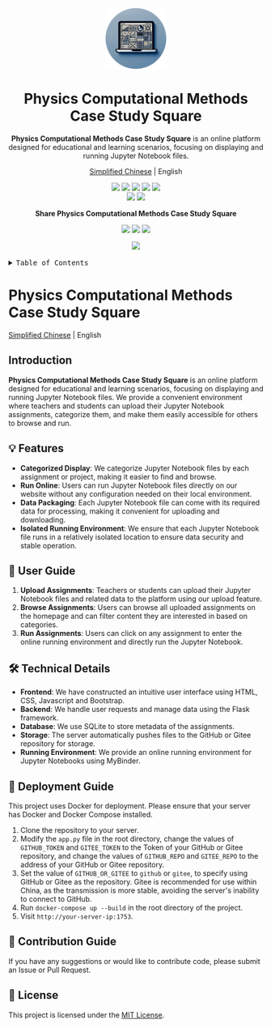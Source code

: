 <a name="readme-top"></a>

<div align="center">

<img height="120" src="./logo.webp">

<h1>Physics Computational Methods Case Study Square</h1>

**Physics Computational Methods Case Study Square** is an online platform designed for educational and learning scenarios, focusing on displaying and running Jupyter Notebook files.

[Simplified Chinese](README.md) | English

<!-- SHIELD GROUP -->

[![](https://img.shields.io/badge/version-1.0.0-blue.svg)](https://github.com/Kiaana/CaseStudySquare)
[![](https://img.shields.io/badge/build-passing-brightgreen.svg)](https://github.com/Kiaana/CaseStudySquare/actions)
[![](https://img.shields.io/badge/license-MIT-green.svg)](https://github.com/Kiaana/CaseStudySquare/blob/main/LICENSE)
[![](https://img.shields.io/badge/contributors-1-orange.svg)](https://github.com/Kiaana/CaseStudySquare/graphs/contributors)
[![](https://img.shields.io/badge/issues-0-red.svg)](https://github.com/Kiaana/CaseStudySquare/issues)<br/>
[![](https://img.shields.io/badge/forks-0-lightgrey.svg)](https://github.com/Kiaana/CaseStudySquare/network/members)
[![](https://img.shields.io/badge/stars-2-yellow.svg)](https://github.com/Kiaana/CaseStudySquare/stargazers)

**Share Physics Computational Methods Case Study Square**

[![](https://img.shields.io/badge/share-WeChat-green.svg)](https://wechat.com)
[![](https://img.shields.io/badge/share-QQ-blue.svg)](https://qq.com)
[![](https://img.shields.io/badge/share-Weibo-red.svg)](https://weibo.com)

![](https://your-image-source.com/path/to/your/image.jpg)

</div>

<details>
<summary><kbd>Table of Contents</kbd></summary>

#### Table of Contents

- [👋🏻 Introduction](#-introduction)
- [✨ Features](#-features)
- [📘 User Guide](#-user-guide)
- [🛠 Technical Details](#-technical-details)
- [🚀 Deployment Guide](#-deployment-guide)
- [🤝 Contribution Guide](#-contribution-guide)
- [📄 License](#-license)

</details>

# Physics Computational Methods Case Study Square

[Simplified Chinese](README.md) | English

## Introduction

**Physics Computational Methods Case Study Square** is an online platform designed for educational and learning scenarios, focusing on displaying and running Jupyter Notebook files. We provide a convenient environment where teachers and students can upload their Jupyter Notebook assignments, categorize them, and make them easily accessible for others to browse and run.

## 💡 Features

- **Categorized Display**: We categorize Jupyter Notebook files by each assignment or project, making it easier to find and browse.
- **Run Online**: Users can run Jupyter Notebook files directly on our website without any configuration needed on their local environment.
- **Data Packaging**: Each Jupyter Notebook file can come with its required data for processing, making it convenient for uploading and downloading.
- **Isolated Running Environment**: We ensure that each Jupyter Notebook file runs in a relatively isolated location to ensure data security and stable operation.

## 📘 User Guide

1. **Upload Assignments**: Teachers or students can upload their Jupyter Notebook files and related data to the platform using our upload feature.
2. **Browse Assignments**: Users can browse all uploaded assignments on the homepage and can filter content they are interested in based on categories.
3. **Run Assignments**: Users can click on any assignment to enter the online running environment and directly run the Jupyter Notebook.

## 🛠 Technical Details

- **Frontend**: We have constructed an intuitive user interface using HTML, CSS, Javascript and Bootstrap.
- **Backend**: We handle user requests and manage data using the Flask framework.
- **Database**: We use SQLite to store metadata of the assignments.
- **Storage**: The server automatically pushes files to the GitHub or Gitee repository for storage.
- **Running Environment**: We provide an online running environment for Jupyter Notebooks using MyBinder.

## 🚀 Deployment Guide

This project uses Docker for deployment. Please ensure that your server has Docker and Docker Compose installed.

1. Clone the repository to your server.
2. Modify the `app.py` file in the root directory, change the values of `GITHUB_TOKEN` and `GITEE_TOKEN` to the Token of your GitHub or Gitee repository, and change the values of `GITHUB_REPO` and `GITEE_REPO` to the address of your GitHub or Gitee repository.
3. Set the value of `GITHUB_OR_GITEE` to `github` or `gitee`, to specify using GitHub or Gitee as the repository. Gitee is recommended for use within China, as the transmission is more stable, avoiding the server's inability to connect to GitHub.
4. Run `docker-compose up --build` in the root directory of the project.
5. Visit `http://your-server-ip:1753`.

## 🤝 Contribution Guide

If you have any suggestions or would like to contribute code, please submit an Issue or Pull Request.

## 📄 License

This project is licensed under the [MIT License](LICENSE).

